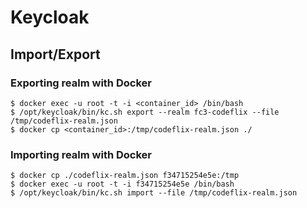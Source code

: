 # Keycloak

## Import/Export

### Exporting realm with Docker

```shell
$ docker exec -u root -t -i <container_id> /bin/bash
$ /opt/keycloak/bin/kc.sh export --realm fc3-codeflix --file /tmp/codeflix-realm.json
$ docker cp <container_id>:/tmp/codeflix-realm.json ./
```

### Importing realm with Docker

```shell
$ docker cp ./codeflix-realm.json f34715254e5e:/tmp
$ docker exec -u root -t -i f34715254e5e /bin/bash
$ /opt/keycloak/bin/kc.sh import --file /tmp/codeflix-realm.json
```
